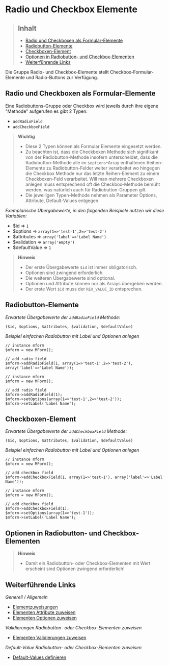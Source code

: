 # Radio und Checkbox Elemente

> ## Inhalt
> - [Radio und Checkboxen als Formular-Elemente](#Radio)
> - [Radiobutton-Elemente](#Radiobutton)
> - [Checkboxen-Element](#Checkboxen)
> - [Optionen in Radiobutton- und Checkbox-Elementen](#Optionen)
> - [Weiterführende Links](#Links)

Die Gruppe Radio- und Checkbox-Elemente stellt Checkbox-Formular-Elemente und Radio-Buttons zur Verfügung.


<a name="Radio"></a>
## Radio und Checkboxen als Formular-Elemente

Eine Radiobuttons-Gruppe oder Checkbox wird jeweils durch ihre eigene "Methode" aufgerufen es gibt 2 Typen:

* `addRadioField`
* `addCheckboxField`

> **Wichtig**
>
> * Diese 2 Typen können als Formular Elemente eingesetzt werden. 
> * Zu beachten ist, dass die Checkboxen Methode sich signifikant von der Radiobutton-Methode insofern unterscheidet, dass die Radiobutton-Methode alle im `$options`-Array enthaltenen Reihen-Elemente zu Radiobutton-Felder weiter verarbeitet wo hingegen die Checkbox Methode nur das letzte Reihen-Element zu einem Checkboxen-Feld verarbeitet. Will man mehrere Checkboxen anlegen muss entsprechend oft die Checkbox-Methode bemüht werden, was natürlich auch für Radiobutton-Gruppen gilt. 
> * Die jeweiligen Typen-Methode nehmen als Parameter Options, Attribute, Default-Values entgegen.


*Exemplarische Übergabewerte, in den folgenden Beispiele nutzen wir diese Variablen:*

* $id => `1`
* $options => `array(1=>'test-1',2=>'test-2')`
* $attributes => `array('label'=>'Label Name')`
* $validation => `array('empty')`
* $defaultValue => `1`  

> **Hinweis**
>
> * Der erste Übergabewerte `$id` ist immer obligatorisch.
> * Optionen sind zwingend erforderlich.
> * Die weiteren Übergabewerte sind optional.
> * Optionen und Attribute können nur als Arrays übergeben werden.
> * Der erste Wert `$id` muss der `REX_VALUE_ID` entsprechen.


<a name="Radiobutton"></a>
## Radiobutton-Elemente

*Erwartete Übergabewerte der `addRadioField` Methode:*

`($id, $options, $attributes, $validation, $defaultValue)`

*Beispiel einfachen Radiobutton mit Label und Optionen anlegen*

```
// instance mform
$mform = new MForm();

// add radio field
$mform->addRadioField(1, array(1=>'test-1',2=>'test-2'), array('label'=>'Label Name'));
```

```
// instance mform
$mform = new MForm();

// add radio field
$mform->addRadioField(1);
$mform->setOptions(array(1=>'test-1',2=>'test-2'));
$mform->setLabel('Label Name');
```

<a name="Checkboxen"></a>
## Checkboxen-Element

*Erwartete Übergabewerte der `addCheckboxField` Methode:*

`($id, $options, $attributes, $validation, $defaultValue)`

*Beispiel einfachen Radiobutton mit Label und Optionen anlegen*

```
// instance mform
$mform = new MForm();

// add checkbox field
$mform->addCheckboxField(1, array(1=>'test-1'), array('label'=>'Label Name'));
```

```
// instance mform
$mform = new MForm();

// add checkbox field
$mform->addCheckboxField(1);
$mform->setOptions(array(1=>'test-1'));
$mform->setLabel('Label Name');
```


<a name="Optionen"></a>
## Optionen in Radiobutton- und Checkbox-Elementen

> **Hinweis**
>
> * Damit ein Radiobutton- oder Checkbox-Elementen mit Wert erscheint sind Optionen zwingend erforderlich!


<a name="Links"></a>
## Weiterführende Links

*Generell / Allgemein*

* [Elementzuweisungen](elements_general.md)
* [Elementen Attribute zuweisen](elements_attributes.md)
* [Elementen Optionen zuweisen](elements_options.md)

*Validierungen Radiobutton- oder Checkbox-Elementen zuweisen*

* [Elementen Validierungen zuweisen](elements_validates.md)

*Default-Value Radiobutton- oder Checkbox-Elementen zuweisen*

* [Default-Values definieren](elements_default_values.md)
